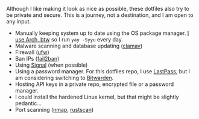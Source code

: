 Although I like making it look as nice as possible, these dotfiles also try to be private and secure.
This is a journey, not a destination, and I am open to any input.

- Manually keeping system up to date using the OS package manager. [I use Arch, btw](https://wiki.archlinux.org/title/Arch_Linux) so I run `yay -Syyu` every day.
- Malware scanning and database updating ([clamav](https://github.com/Cisco-Talos/clamav))
- Firewall ([ufw](https://wiki.archlinux.org/title/Uncomplicated_Firewall))
- Ban IPs ([fail2ban](https://github.com/fail2ban/fail2ban))
- Using [Signal](https://github.com/signalapp) (when possible)
- Using a password manager. For this dotfiles repo, I use [LastPass](https://www.lastpass.com/), but I am considering switching to [Bitwarden](https://bitwarden.com/).
- Hosting API keys in a private repo, encrypted file or a password manager.
- I could install the hardened Linux kernel, but that might be slightly pedantic...
- Port scanning ([nmap](https://github.com/nmap/nmap), [rustscan](https://github.com/RustScan/RustScan))
